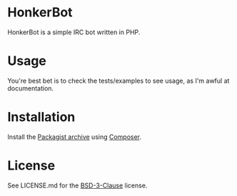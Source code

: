 # HonkerBot

HonkerBot is a simple IRC bot written in PHP.

# Usage

You're best bet is to check the tests/examples to see usage, as I'm awful at
documentation.

# Installation

Install the [Packagist archive](https://packagist.org/packages/henderjon/honkerbot)
using [Composer](http://getcomposer.org/).

# License

See LICENSE.md for the [BSD-3-Clause](http://opensource.org/licenses/BSD-3-Clause) license.





